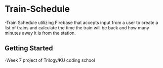 # Train-Schedule
-Train Schedule utilizing Firebase that accepts input from a user to create a list of trains and calculate the time the train will be back and how many minutes away it is from the station.

## Getting Started
-Week 7 project of Trilogy/KU coding school
